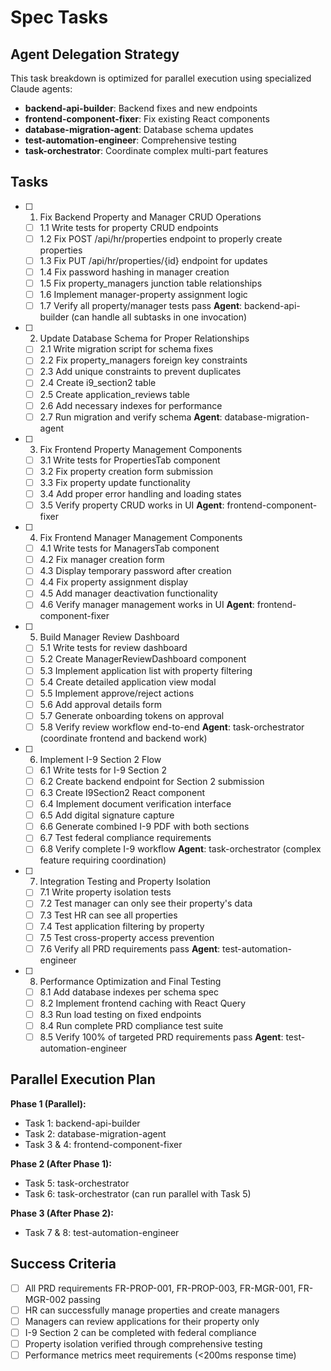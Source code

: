 # Spec Tasks

## Agent Delegation Strategy

This task breakdown is optimized for parallel execution using specialized Claude agents:
- **backend-api-builder**: Backend fixes and new endpoints
- **frontend-component-fixer**: Fix existing React components
- **database-migration-agent**: Database schema updates
- **test-automation-engineer**: Comprehensive testing
- **task-orchestrator**: Coordinate complex multi-part features

## Tasks

- [ ] 1. Fix Backend Property and Manager CRUD Operations
  - [ ] 1.1 Write tests for property CRUD endpoints
  - [ ] 1.2 Fix POST /api/hr/properties endpoint to properly create properties
  - [ ] 1.3 Fix PUT /api/hr/properties/{id} endpoint for updates
  - [ ] 1.4 Fix password hashing in manager creation
  - [ ] 1.5 Fix property_managers junction table relationships
  - [ ] 1.6 Implement manager-property assignment logic
  - [ ] 1.7 Verify all property/manager tests pass
  **Agent**: backend-api-builder (can handle all subtasks in one invocation)

- [ ] 2. Update Database Schema for Proper Relationships
  - [ ] 2.1 Write migration script for schema fixes
  - [ ] 2.2 Fix property_managers foreign key constraints
  - [ ] 2.3 Add unique constraints to prevent duplicates
  - [ ] 2.4 Create i9_section2 table
  - [ ] 2.5 Create application_reviews table
  - [ ] 2.6 Add necessary indexes for performance
  - [ ] 2.7 Run migration and verify schema
  **Agent**: database-migration-agent

- [ ] 3. Fix Frontend Property Management Components
  - [ ] 3.1 Write tests for PropertiesTab component
  - [ ] 3.2 Fix property creation form submission
  - [ ] 3.3 Fix property update functionality
  - [ ] 3.4 Add proper error handling and loading states
  - [ ] 3.5 Verify property CRUD works in UI
  **Agent**: frontend-component-fixer

- [ ] 4. Fix Frontend Manager Management Components
  - [ ] 4.1 Write tests for ManagersTab component
  - [ ] 4.2 Fix manager creation form
  - [ ] 4.3 Display temporary password after creation
  - [ ] 4.4 Fix property assignment display
  - [ ] 4.5 Add manager deactivation functionality
  - [ ] 4.6 Verify manager management works in UI
  **Agent**: frontend-component-fixer

- [ ] 5. Build Manager Review Dashboard
  - [ ] 5.1 Write tests for review dashboard
  - [ ] 5.2 Create ManagerReviewDashboard component
  - [ ] 5.3 Implement application list with property filtering
  - [ ] 5.4 Create detailed application view modal
  - [ ] 5.5 Implement approve/reject actions
  - [ ] 5.6 Add approval details form
  - [ ] 5.7 Generate onboarding tokens on approval
  - [ ] 5.8 Verify review workflow end-to-end
  **Agent**: task-orchestrator (coordinate frontend and backend work)

- [ ] 6. Implement I-9 Section 2 Flow
  - [ ] 6.1 Write tests for I-9 Section 2
  - [ ] 6.2 Create backend endpoint for Section 2 submission
  - [ ] 6.3 Create I9Section2 React component
  - [ ] 6.4 Implement document verification interface
  - [ ] 6.5 Add digital signature capture
  - [ ] 6.6 Generate combined I-9 PDF with both sections
  - [ ] 6.7 Test federal compliance requirements
  - [ ] 6.8 Verify complete I-9 workflow
  **Agent**: task-orchestrator (complex feature requiring coordination)

- [ ] 7. Integration Testing and Property Isolation
  - [ ] 7.1 Write property isolation tests
  - [ ] 7.2 Test manager can only see their property's data
  - [ ] 7.3 Test HR can see all properties
  - [ ] 7.4 Test application filtering by property
  - [ ] 7.5 Test cross-property access prevention
  - [ ] 7.6 Verify all PRD requirements pass
  **Agent**: test-automation-engineer

- [ ] 8. Performance Optimization and Final Testing
  - [ ] 8.1 Add database indexes per schema spec
  - [ ] 8.2 Implement frontend caching with React Query
  - [ ] 8.3 Run load testing on fixed endpoints
  - [ ] 8.4 Run complete PRD compliance test suite
  - [ ] 8.5 Verify 100% of targeted PRD requirements pass
  **Agent**: test-automation-engineer

## Parallel Execution Plan

**Phase 1 (Parallel):**
- Task 1: backend-api-builder
- Task 2: database-migration-agent
- Task 3 & 4: frontend-component-fixer

**Phase 2 (After Phase 1):**
- Task 5: task-orchestrator
- Task 6: task-orchestrator (can run parallel with Task 5)

**Phase 3 (After Phase 2):**
- Task 7 & 8: test-automation-engineer

## Success Criteria

- [ ] All PRD requirements FR-PROP-001, FR-PROP-003, FR-MGR-001, FR-MGR-002 passing
- [ ] HR can successfully manage properties and create managers
- [ ] Managers can review applications for their property only
- [ ] I-9 Section 2 can be completed with federal compliance
- [ ] Property isolation verified through comprehensive testing
- [ ] Performance metrics meet requirements (<200ms response time)